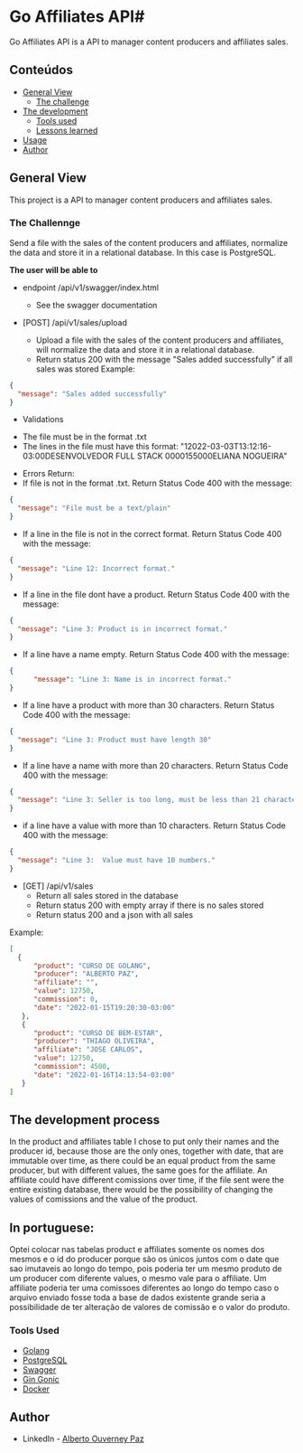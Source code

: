 # Go Affiliates API#

Go Affiliates API is a API to manager content producers and affiliates sales.

## Conteúdos

- [General View](#general-view)
    - [The challenge](#the-chalenge)
- [The development](#the-development-process)
    - [Tools used](#tools-used)
    - [Lessons learned](#lessons-learned)
- [Usage](#usage)
- [Author](#author)

## General View

This project is a API to manager content producers and affiliates sales. 

### The Challennge

Send a file with the sales of the content producers and affiliates, normalize the data and store it in a
relational database. In this case is PostgreSQL.

**The user will be able to**

  - endpoint /api/v1/swagger/index.html
    * See the swagger documentation

  - [POST]  /api/v1/sales/upload
    * Upload a file with the sales of the content producers and affiliates, 
    will normalize the data and store it in a relational database. 
    * Return status 200 with the message "Sales added successfully" if all sales was stored
  Example:
   ```json
   {
     "message": "Sales added successfully"
}
```
- Validations
* The file must be in the format .txt
* The lines in the file must have this format: "12022-03-03T13:12:16-03:00DESENVOLVEDOR FULL STACK      0000155000ELIANA NOGUEIRA"

- Errors Return:
- If file is not in the format .txt. Return Status Code 400 with the message:
```json
{
  "message": "File must be a text/plain"
}
```
- If a line in the file is not in the correct format. Return Status Code 400 with the message:
```json
{
  "message": "Line 12: Incorrect format."
}
```
- If a line in the file dont have a product. Return Status Code 400 with the message:
```json
{
  "message": "Line 3: Product is in incorrect format."
}
```
- If a line have a name empty. Return Status Code 400 with the message:

```json
{
      "message": "Line 3: Name is in incorrect format."
}    
```
- If a line have a product with more than 30 characters. Return Status Code 400 with the message:
```json
{
  "message": "Line 3: Product must have length 30"
}
```
- If a line have a name with more than 20 characters. Return Status Code 400 with the message:
```json
{
  "message": "Line 3: Seller is too long, must be less than 21 characters."
}
```
- if a line have a value with more than 10 characters. Return Status Code 400 with the message:
```json
{
  "message": "Line 3:  Value must have 10 numbers."
}
```
  - [GET] /api/v1/sales
    * Return all sales stored in the database
    * Return status 200 with empty array if there is no sales stored
    * Return status 200 and a json with all sales
    
  Example:
  ```json
[
	{
		"product": "CURSO DE GOLANG",
		"producer": "ALBERTO PAZ",
		"affiliate": "",
		"value": 12750,
		"commission": 0,
		"date": "2022-01-15T19:20:30-03:00"
	 },
	 {
		"product": "CURSO DE BEM-ESTAR",
		"producer": "THIAGO OLIVEIRA",
		"affiliate": "JOSE CARLOS",
		"value": 12750,
		"commission": 4500,
		"date": "2022-01-16T14:13:54-03:00"
     }
  ]
```
## The development process

In the product and affiliates table I chose to put only their names and the producer id, because those are the only ones, 
together with date, that are immutable over time, as there could be an equal product from the same producer, 
but with different values, the same goes for the affiliate. An affiliate could have different comissions over time, 
if the file sent were the entire existing database, there would be the possibility of changing the values of comissions 
and the value of the product.


## In portuguese:

Optei colocar nas tabelas product e affiliates somente os nomes dos mesmos e o id do producer porque são
os únicos juntos com o date que sao imutaveis ao longo do tempo, pois poderia ter um mesmo produto de um producer com 
diferente values, o mesmo vale para o affiliate. Um affiliate poderia ter uma comissoes diferentes
ao longo do tempo caso o arquivo enviado fosse toda a base de dados existente grande seria a possibilidade de 
ter alteração de valores de comissão e o valor do produto.



### Tools Used

- [Golang](https://golang.org/)
- [PostgreSQL](https://www.postgresql.org/)
- [Swagger](https://swagger.io/)
- [Gin Gonic](https://github.com/gin-gonic/gin)
- [Docker](https://www.docker.com/)

## Author

- LinkedIn - [Alberto Ouverney Paz](https://www.linkedin.com/in/beto-ouverney-paz/)

